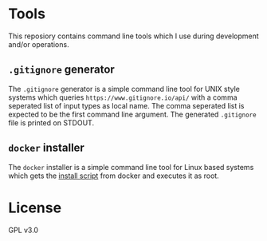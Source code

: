 # Tools
This reposiory contains command line tools which I use during development and/or operations. 

## `.gitignore` generator
The `.gitignore` generator is a simple command line tool for UNIX style systems which queries `https://www.gitignore.io/api/` with a comma seperated list of input types as local name. The comma seperated list is expected to be the first command line argument. The generated `.gitignore` file is printed on STDOUT.

## `docker` installer
The `docker` installer is a simple command line tool for Linux based systems which gets the [install script](https://get.docker.com/) from docker and executes it as root.

# License
GPL v3.0
